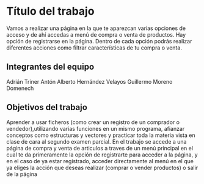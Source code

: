 # Título del trabajo

Vamos a realizar una página en la que te aparezcan varias opciones de acceso y de ahí accedas a menú de compra o venta de productos. Hay opción de registrarse en la página. Dentro de cada opción podrás realizar diferentes acciones como filtrar características de tu compra o venta.

## Integrantes del equipo

Adrián Triner Antón 
Alberto Hernández Velayos 
Guillermo Moreno Domenech 

## Objetivos del trabajo

Aprender a usar ficheros (como crear un registro de un comprador o vendedor),utilizando varias funciones en un mismo programa, afianzar conceptos como estructuras y vectores y practicar toda la materia vista en clase de cara al segundo examen parcial.
En el trabajo se accede a una página de compra y venta de articulos a traves de un menú principal en el cual te da primeramente la opción de registrarte para acceder a la página, y en el caso de ya estar registrado, acceder directamente al menú en el que ya eliges la acción que deseas realizar (comprar o vender productos) o salir de la página
